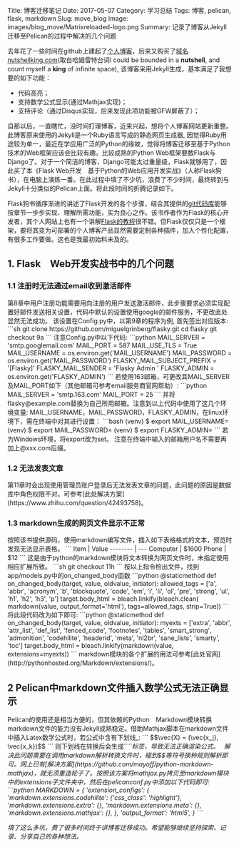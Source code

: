 Title: 博客迁移笔记
Date: 2017-05-07
Category: 学习总结
Tags: 博客, pelican, flask, markdown
Slug: move_blog
Image: images/blog_move/Matrixreloaded-logo.png
Summary: 记录了博客从Jekyll迁移至Pelican的过程中解决的几个问题


去年花了一些时间在github上建起了[个人博客](http://onewayout.github.io)，后来又购买了[域名nutshellking.com](http://nutshellking.com)(取自哈姆雷特台词I could be bounded in a **nutshell**, and count myself a **king** of infinite space), 该博客采用Jekyll生成，基本满足了我想要的如下功能：

- 代码高亮；
- 支持数学公式显示(通过Mathjax实现)；
- 支持评论（通过Disqus实现，后来发现此项功能被GFW屏蔽了）；

自那以后，一直瞎忙，没时间打理博客，近来兴起，想将个人博客网站更新重整。此博客原来使用的Jekyll是一个Ruby语言写成的静态网页生成器, 因觉得Ruby用途较为单一，最近在学应用广泛的Python的缘故，觉得将博客迁移至基于Python技术的Web框架应该会比较有趣。比较成熟的Python Web框架要数Flask与Django了。对于一个简洁的博客，Django可能太过重量级，Flask就够用了，因此买了本《Flask Web开发　基于Python的Web应用开发实战》（人称Flask狗书），在电脑上演练一番。在此过程中填了不少坑，浪费了不少时间，最终转到与Jekyll十分类似的Pelican上面。将此段时间的折腾记录如下。


Flask狗书循序渐进的讲述了Flask开发的各个步骤，结合其提供的[git代码库](https://github.com/miguelgrinberg/flasky)能够按章节一步步实现、理解所需功能，实为良心之作。该书作者作为Flask的核心开发者，其个人网站上也有一个讲解[Flask的教程](https://blog.miguelgrinberg.com/post/the-flask-mega-tutorial-part-i-hello-world)很不错。但Flask仅仅只是一个框架，要将其变为可部署的个人博客产品显然需要定制各种插件，加入个性化配置，有很多工作要做。这也是我最初始料未及的。
<h2 id="1">1. Flask　Web开发实战书中的几个问题</h2>
<h3 id="1.1">1.1 注册时无法通过email收到激活邮件</h3>
第8章中用户注册功能需要用向注册的用户发送激活邮件，此步骤要求必须实现配置好邮件发送相关设置，代码中默认的设置使用google的邮件服务，不更改此处显然无法成功。
该设置在Config.py中，以第9章的程序为例, 首先签出对应版本:
```sh
git clone https://github.com/miguelgrinberg/flasky.git
cd flasky
git checkout 9a
```
注意Config.py中以下代码:
```python
    MAIL_SERVER = 'smtp.googlemail.com'
    MAIL_PORT = 587
    MAIL_USE_TLS = True
    MAIL_USERNAME = os.environ.get('MAIL_USERNAME')
    MAIL_PASSWORD = os.environ.get('MAIL_PASSWORD')
    FLASKY_MAIL_SUBJECT_PREFIX = '[Flasky]'
    FLASKY_MAIL_SENDER = 'Flasky Admin <flasky@example.com>'
    FLASKY_ADMIN = os.environ.get('FLASKY_ADMIN')
```
若使用163邮箱，可更改其MAIL_SERVER及MAIL_PORT如下（其他邮箱可参考email服务商官网帮助）:
```python
    MAIL_SERVER = 'smtp.163.com'
    MAIL_PORT = 25
```
并将flasky@example.com替换为自己所用邮箱。注意到以上代码中使用了这几个环境变量: MAIL_USERNAME，MAIL_PASSWORD，FLASKY_ADMIN，在linux环境下，需在终端中对其进行设置：
```bash
(venv) $ export MAIL_USERNAME=<mail username>
(venv) $ export MAIL_PASSWORD=<mail password>
(venv) $ export FLASKY_ADMIN=<mail username>
```
若为Windows环境，将export改为set。
注意在终端中输入的邮箱用户名不需要再加上@xxx.com后缀。

<h3 id="1.2">1.2 无法发表文章</h3>
第11章时会出现使用管理员账户登录后无法发表文章的问题，此问题的原因是数据库中角色权限不对。可参考[此处解决方案](https://www.zhihu.com/question/42493758)。

<h3 id="1.3">1.3 markdown生成的网页文件显示不正常</h3>
按照该书提供源码，使用markdown编写文件，插入如下表格格式的文本，预览时发现无法显示表格。
```
Item     | Value
-------- | ---
Computer | $1600
Phone    | $12
```
这是由于python的markdown模块将文本转换为网页文件时，未指定使用相应扩展所致。
```sh
git checkout 11h
```
按以上指令检出文件，找到app/models.py中的on_changed_body函数
```python
    @staticmethod
    def on_changed_body(target, value, oldvalue, initiator):
        allowed_tags = ['a', 'abbr', 'acronym', 'b', 'blockquote', 'code',
                        'em', 'i', 'li', 'ol', 'pre', 'strong', 'ul',
                        'h1', 'h2', 'h3', 'p']
        target.body_html = bleach.linkify(bleach.clean(
            markdown(value, output_format='html'),
            tags=allowed_tags, strip=True))
```
将此段代码改为如下即可:
```python
    @staticmethod
    def on_changed_body(target, value, oldvalue, initiator):
        myexts = ['extra', 'abbr', 'attr_list', 'def_list', 'fenced_code', 'footnotes', 'tables', 'smart_strong', 'admonition', 'codehilite', 'headerid', 'meta', 'nl2br', 'sane_lists', 'smarty', 'toc']
        target.body_html = bleach.linkify(markdown(value, extensions=myexts))
```
markdown模块的各个扩展的用法可参考[此处官网](http://pythonhosted.org/Markdown/extensions/)。


<h2 id="2">2 Pelican中markdown文件插入数学公式无法正确显示</h2>
Pelican的使用还是相当方便的，但其依赖的Python　Markdown模块转换markdown文件的能力没有Jekyll成熟稳定。借助Mathjax脚本在markdown文件中插入Latex数学公式时，若公式中含有下划线_:
```
$$\vec{X} = (\vec{x_j}, \vec{x_k})$$
```
则下划线在转换后会生成``<em>``标签，导致无法正确渲染公式。　
解决此问题需要在调用markdown解析转换文件时，碰到$$等符号换种规则解析即可。网上已有[解决方案](https://github.com/mayoff/python-markdown-mathjax)，就无须重造轮子了。按照该方案将mathjax.py拷贝至markdown模块中的extensions子文件夹中，然后在pelicanconf.py中添加以下代码即可:
```python
MARKDOWN = {
    'extension_configs': {
        'markdown.extensions.codehilite': {'css_class': 'highlight'},
        'markdown.extensions.extra': {},
        'markdown.extensions.meta': {},
        'markdown.extensions.mathjax': {},
    },
    'output_format': 'html5',
}
```

填了这么多坑，费了很多时间终于讲博客迁移成功。希望能够继续坚持探索、记录、分享自己的各种想法。






